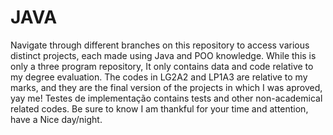 # JAVA

Navigate through different branches on this repository to access various distinct projects, each made using Java and POO knowledge. While this is only a three program repository, It only contains data and code relative to my degree evaluation. 
The codes in LG2A2 and LP1A3 are relative to my marks, and they are the final version of the projects in which I was aproved, yay me!
Testes de implementação contains tests and other non-academical related codes.
Be sure to know I am thankful for your time and attention, have a Nice day/night.
